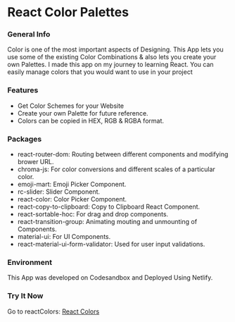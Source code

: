 # React Color Palettes

### General Info
Color is one of the most important aspects of Designing. This App lets you use some of the existing Color Combinations & also lets you create your own Palettes. I made this app on my journey to learning React. You can easily manage colors that you would want to use in your project

### Features
* Get Color Schemes for your Website
* Create your own Palette for future reference.
* Colors can be copied in HEX, RGB & RGBA format.

### Packages
* react-router-dom: Routing between different components and modifying brower URL.
* chroma-js: For color conversions and different scales of a particular color.
* emoji-mart: Emoji Picker Component.
* rc-slider: Slider Component.
* react-color: Color Picker Component.
* react-copy-to-clipboard: Copy to Clipboard React Component.
* react-sortable-hoc: For drag and drop components.
* react-transition-group: Animating mouting and unmounting of Components.
* material-ui: For UI Components.
* react-material-ui-form-validator: Used for user input validations.

### Environment
This App was developed on Codesandbox and Deployed Using Netlify.

### Try It Now
Go to reactColors: [React Colors](https://reactcolor.netlify.app/)


